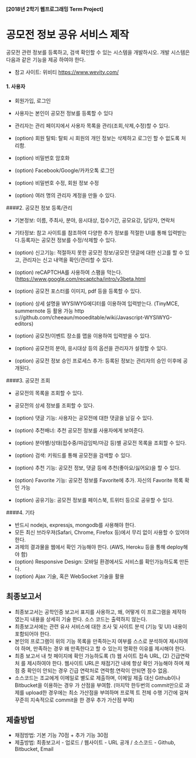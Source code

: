 #### [2018년 2학기 웹프로그래밍 Term Project]

# 공모전 정보 공유 서비스 제작

공모전 관련 정보를 등록하고, 검색 확인할 수 있는 시스템을 개발하시오. 개발 시스템은 다음과 같은 기능을 제공
하여야 한다.
- 참고 사이트: 위비티 https://www.wevity.com/

#### 1. 사용자

- 회원가입, 로그인

- 사용자는 본인이 공모전 정보를 등록할 수 있다

- 관리자는 관리 페이지에서 사용자 목록을 관리(조회,삭제,수정)할 수 있다.

- (option) 회원 탈퇴: 탈퇴 시 회원의 개인 정보는 삭제하고 로그인 할 수 없도록 처리함.

- (option) 비밀번호 암호화

- (option) Facebook/Google/카카오톡 로그인

- (option) 비밀번호 수정, 회원 정보 수정

- (option) 여러 명의 관리자 계정을 만들 수 있다.

####2. 공모전 정보 등록/관리

- 기본정보: 이름, 주최사, 분야, 응시대상, 접수기간, 공모요강, 담당자, 연락처

- 기타정보: 참고 사이트를 참조하여 다양한 추가 정보를 적절한 UI를 통해 입력받는다.등록자는 공모전 정보를 수정/삭제할 수 있다.

- (option) 신고기능: 적절하지 못한 공모전 정보/공모전 댓글에 대한 신고를 할 수 있고, 관리자는 신고 내역을
확인/관리할 수 있다.

- (option) reCAPTCHA를 사용하여 스팸을 막는다. (https://www.google.com/recaptcha/intro/v3beta.html

- (option) 공모전 포스터를 이미지, pdf 등을 등록할 수 있다.

- (option) 상세 설명을 WYSIWYG에디터를 이용하여 입력받는다. (TinyMCE, summernote 등 활용 가능 http
s://github.com/cheeaun/mooeditable/wiki/Javascript-WYSIWYG-editors)

- (option) 공모전/이벤트 장소를 맵을 이용하여 입력받을 수 있다.

- (option) 공모전의 분야, 응시대상 등의 옵션을 관리자가 설정할 수 있다.

- (option) 공모전 정보 승인 프로세스 추가: 등록된 정보는 관리자의 승인 이후에 공개된다.

####3. 공모전 조회

- 공모전의 목록을 조회할 수 있다.

- 공모전의 상세 정보를 조회할 수 있다.

- (option) 댓글 기능: 사용자는 공모전에 대한 댓글을 남길 수 있다.

- (option) 추천배너: 추천 공모전 정보를 사용자에게 보여준다.

- (option) 분야별/상태(접수중/마감임박/마감 등)별 공모전 목록을 조회할 수 있다.

- (option) 검색: 키워드를 통해 공모전을 검색할 수 있다.

- (option) 추천 기능: 공모전 정보, 댓글 등에 추천(좋아요/싫어요)을 할 수 있다.

- (option) Favorite 기능: 공모전 정보를 Favorite에 추가. 자신의 Favorite 목록 확인 가능

- (option) 공유기능: 공모전 정보를 페이스북, 트위터 등으로 공유할 수 있다.

####4. 기타

- 반드시 nodejs, expressjs, mongodb를 사용해야 한다.
- 모든 최신 브라우져(Safari, Chrome, Firefox 등)에서 무리 없이 사용할 수 있어야 한다.
- 과제의 결과물을 웹에서 확인 가능해야 한다. (AWS, Heroku 등을 통해 deploy해야 함)
- (option) Responsive Design: 모바일 환경에서도 서비스를 확인가능하도록 만든다.
- (option) Ajax 기술, 혹은 WebSocket 기술을 활용



## 최종보고서

- 최종보고서는 공학인증 보고서 표지를 사용하고, 왜, 어떻게 이 프로그램을 제작하였는지 내용을 상세히 기술
한다. 소스 코드는 출력하지 않는다.
- 최종보고서에는 관련 유사 서비스에 대한 조사 및 사이트 분석 (기능 및 UI) 내용이 포함되어야 한다.
- 본인의 프로그램이 위의 기능 목록을 만족하는지 여부를 스스로 분석하여 제시하여야 하며, 만족하는 경우 왜
만족한다고 할 수 있는지 명확한 이유를 제시해야 한다.
- 최종 보고서 내 첫 페이지에 확인 가능하도록 (1) 웹 사이트 접속 URL, (2) 긴급연락처 를 제시하여야 한다. 웹사이트 URL은 채점기간 내에 항상 확인 가능해야 하며 채점 중 확인이 안되는 경우 긴급 연락처로 연락함.연락이 안되면 점수 없음.
- 소스코드는 조교에게 이메일로 별도로 제출하며, 이메일 제출 대신 Github이나 Bitbucket을 이용하는 경우 가
산점을 부여함. (마지막 한두번의 commit만으로 과제를 upload한 경우에는 최소 가산점을 부여하며 프로젝
트 전체 수행 기간에 걸쳐 꾸준히 지속적으로 commit을 한 경우 추가 가산점 부여)



## 제출방법

- 채점방법: 기본 기능 70점 + 추가 기능 30점
- 제출방법: 최종보고서 - 업로드 / 웹사이트 - URL 공개 / 소스코드 - Github, Bitbucket, Email
